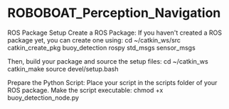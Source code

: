 # ROBOBOAT_Perception_Navigation


ROS Package Setup
Create a ROS Package: If you haven't created a ROS package yet, you can create one using:
  cd ~/catkin_ws/src
  catkin_create_pkg buoy_detection rospy std_msgs sensor_msgs

  Then, build your package and source the setup files:
    cd ~/catkin_ws
    catkin_make
    source devel/setup.bash


  Prepare the Python Script:
    Place your script in the scripts folder of your ROS package.
    Make the script executable:
      chmod +x buoy_detection_node.py
